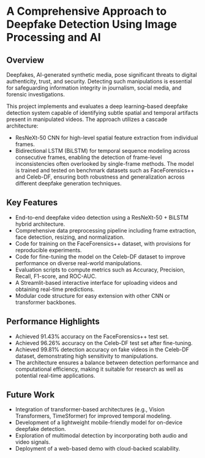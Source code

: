 # A Comprehensive Approach to Deepfake Detection Using Image Processing and AI

## Overview

Deepfakes, AI-generated synthetic media, pose significant threats to digital authenticity, trust, and security. Detecting such manipulations is essential for safeguarding information integrity in journalism, social media, and forensic investigations.

This project implements and evaluates a deep learning–based deepfake detection system capable of identifying subtle spatial and temporal artifacts present in manipulated videos. The approach utilizes a cascade architecture:
* ResNeXt-50 CNN for high-level spatial feature extraction from individual frames.
* Bidirectional LSTM (BiLSTM) for temporal sequence modeling across consecutive frames, enabling the detection of frame-level inconsistencies often overlooked by single-frame methods.
The model is trained and tested on benchmark datasets such as FaceForensics++ and Celeb-DF, ensuring both robustness and generalization across different deepfake generation techniques.

## Key Features

* End-to-end deepfake video detection using a ResNeXt-50 + BiLSTM hybrid architecture.
* Comprehensive data preprocessing pipeline including frame extraction, face detection, resizing, and normalization.
* Code for training on the FaceForensics++ dataset, with provisions for reproducible experiments.
* Code for fine-tuning the model on the Celeb-DF dataset to improve performance on diverse real-world manipulations.
* Evaluation scripts to compute metrics such as Accuracy, Precision, Recall, F1-score, and ROC-AUC.
* A Streamlit-based interactive interface for uploading videos and obtaining real-time predictions.
* Modular code structure for easy extension with other CNN or transformer backbones.

## Performance Highlights

* Achieved 91.43% accuracy on the FaceForensics++ test set.
* Achieved 96.26% accuracy on the Celeb-DF test set after fine-tuning.
* Achieved 99.81% detection accuracy on fake videos in the Celeb-DF dataset, demonstrating high sensitivity to manipulations.
* The architecture ensures a balance between detection performance and computational efficiency, making it suitable for research as well as potential real-time applications.

## Future Work

* Integration of transformer-based architectures (e.g., Vision Transformers, TimeSformer) for improved temporal modeling.
* Development of a lightweight mobile-friendly model for on-device deepfake detection.
* Exploration of multimodal detection by incorporating both audio and video signals.
* Deployment of a web-based demo with cloud-backed scalability.
